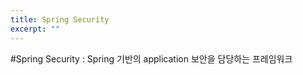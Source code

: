 ```yaml
---
title: Spring Security
excerpt: ""
---
```


#Spring Security
: Spring 기반의 application 보안을 담당하는 프레임워크
